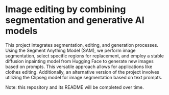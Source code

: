 # Image editing by combining segmentation and generative AI models

This project integrates segmentation, editing, and generation processes. Using the Segment Anything
Model (SAM), we perform image segmentation, select specific regions for replacement, and employ a stable diffusion
inpainting model from Hugging Face to generate new images based on prompts. This versatile approach allows for
applications like clothes editing. Additionally, an alternative version of the project involves utilizing the Clipseg
model for image segmentation based on text prompts.

Note: this repository and its README will be completed over time.
